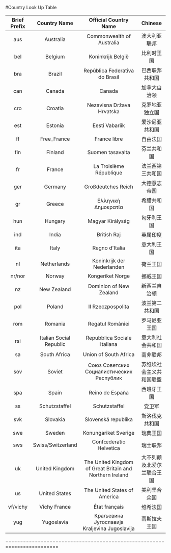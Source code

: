 #Country Look Up Table


|Brief Prefix|Country Name|Official Country Name|Chinese|
|:----:|:----:|:----:|:----:|
|aus|Australia|Commonwealth of Australia|澳大利亚联邦|
|bel|Belgium|Koninkrijk België|比利时王国|
|bra|Brazil|República Federativa do Brasil|巴西联邦共和国|
|can|Canada|Canada|加拿大自治领|
|cro|Croatia|Nezavisna Država Hrvatska|克罗地亚独立国|
|est|Estonia|Eesti Vabariik|爱沙尼亚共和国|
|ff|Free_France|France libre|自由法国|
|fin|Finland|Suomen tasavalta|芬兰共和国|
|fr|France|La Troisième République|法兰西第三共和国|
|ger|Germany|Großdeutches Reich|大德意志帝国|
|gr|Greece|Ελληνική Δημοκρατία|希腊共和国|
|hun|Hungary|Magyar Királyság|匈牙利王国|
|ind|India|British Raj|英属印度|
|ita|Italy|Regno d'Italia|意大利王国|
|nl|Netherlands|Koninkrijk der Nederlanden|荷兰王国|
|nr/nor|Norway|Kongeriket Norge|挪威王国|
|nz|New Zealand|Dominion of New Zealand|新西兰自治领|
|pol|Poland|II Rzeczpospolita|波兰第二共和国|
|rom|Romania|Regatul României|罗马尼亚王国|
|rsi|Italian Social Republic|Repubblica Sociale Italiana|意大利社会共和国|
|sa|South Africa|Union of South Africa|南非联邦|
|sov|Soviet|Союз Советских Социалистических Республик|苏维埃社会主义共和国联盟|
|spa|Spain|Reino de España|西班牙王国|
|ss|Schutzstaffel|Schutzstaffel|党卫军|
|svk|Slovakia|Slovenská republika|斯洛伐克共和国|
|swe|Sweden|Konungariket Sverige|瑞典王国|
|sws|Swiss/Switzerland|Confœderatio Helvetica|瑞士联邦|
|uk|United Kingdom|The United Kingdom of Great Britain and Northern Ireland|大不列颠及北爱尔兰联合王国|
|us|United States|The United States of America|美利坚合众国|
|vf/vichy|Vichy France|État français|维希法国|
|yug|Yugoslavia|Краљевина Југославија Kraljevina Jugoslavija|南斯拉夫王国|

========================================================================
